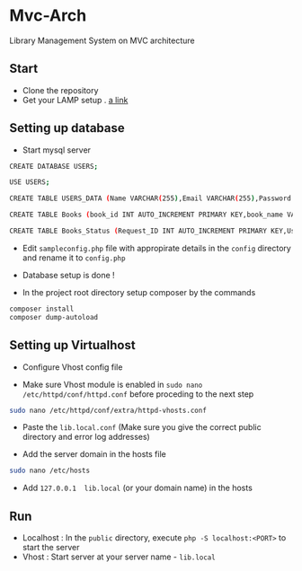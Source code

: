# Mvc-Arch

Library Management System on MVC architecture

## Start
* Clone the repository
* Get your LAMP setup . [a link](https://forum.manjaro.org/t/howto-install-apache-mariadb-mysql-php-lamp/13000)

## Setting up database
* Start mysql server

```bash
CREATE DATABASE USERS;
```
```bash
USE USERS;
```
```bash
CREATE TABLE USERS_DATA (Name VARCHAR(255),Email VARCHAR(255),Password VARCHAR(255));
```
```bash
CREATE TABLE Books (book_id INT AUTO_INCREMENT PRIMARY KEY,book_name VARCHAR(255),book_count VARCHAR(255));
```


```bash
CREATE TABLE Books_Status (Request_ID INT AUTO_INCREMENT PRIMARY KEY,User_Email VARCHAR(255),Book_ID INT, Status VARCHAR(255));
```

* Edit `sampleconfig.php` file with appropirate details in the `config` directory and rename it to `config.php`

* Database setup is done !


* In the project root directory setup composer by the commands 
```bash
composer install
composer dump-autoload
```

## Setting up Virtualhost

* Configure Vhost config file

* Make sure Vhost module is enabled in `sudo nano /etc/httpd/conf/httpd.conf` before proceding to the next step 

```bash
sudo nano /etc/httpd/conf/extra/httpd-vhosts.conf
```
* Paste the `lib.local.conf` (Make sure you give the correct public directory and error log addresses)

* Add the server domain in the hosts file

```bash
sudo nano /etc/hosts
```

* Add `127.0.0.1  lib.local` (or your domain name) in the hosts




## Run 

* Localhost : In the `public` directory, execute `php -S localhost:<PORT>` to start the server
* Vhost : Start server at your server name - `lib.local`
